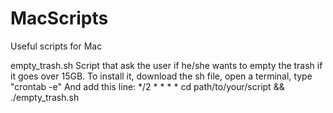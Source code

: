 # MacScripts
Useful scripts for Mac

empty_trash.sh
Script that ask the user if he/she wants to empty the trash if it goes over 15GB.
To install it, download the sh file, open a terminal, type "crontab -e"
And add this line:
*/2 * * * * cd path/to/your/script && ./empty_trash.sh
